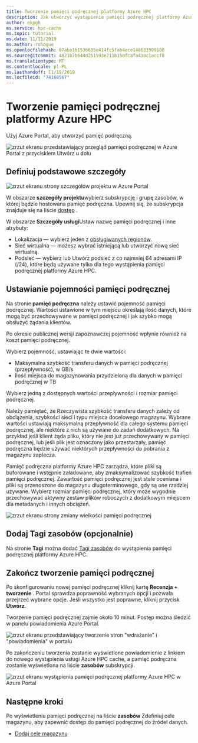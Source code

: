 ```yaml
---
title: Tworzenie pamięci podręcznej platformy Azure HPC
description: Jak utworzyć wystąpienie pamięci podręcznej platformy Azure HPC
author: ekpgh
ms.service: hpc-cache
ms.topic: tutorial
ms.date: 11/11/2019
ms.author: rohogue
ms.openlocfilehash: 07aba1b1536635e414fc5fab4ece148683909188
ms.sourcegitcommit: 4821b7b644d251593e211b150fcafa430c1accf0
ms.translationtype: MT
ms.contentlocale: pl-PL
ms.lasthandoff: 11/19/2019
ms.locfileid: "74168567"
---
```

# <a name="create-an-azure-hpc-cache"></a>Tworzenie pamięci podręcznej platformy Azure HPC

Użyj Azure Portal, aby utworzyć pamięć podręczną.

![zrzut ekranu przedstawiający przegląd pamięci podręcznej w Azure Portal z przyciskiem Utwórz u dołu](media/hpc-cache-home-page.png)

## <a name="define-basic-details"></a>Definiuj podstawowe szczegóły

![zrzut ekranu strony szczegółów projektu w Azure Portal](media/hpc-cache-create-basics.png)

W obszarze **szczegóły projektu**wybierz subskrypcję i grupę zasobów, w której będzie hostowana pamięć podręczna. Upewnij się, że subskrypcja znajduje się na liście [dostęp](hpc-cache-prereqs.md#azure-subscription) .

W obszarze **Szczegóły usługi**Ustaw nazwę pamięci podręcznej i inne atrybuty:

* Lokalizacja — wybierz jeden z [obsługiwanych regionów](hpc-cache-overview.md#region-availability).
* Sieć wirtualna — możesz wybrać istniejącą lub utworzyć nową sieć wirtualną.
* Podsieć — wybierz lub Utwórz podsieć z co najmniej 64 adresami IP (/24), które będą używane tylko dla tego wystąpienia pamięci podręcznej platformy Azure HPC.

## <a name="set-cache-capacity"></a>Ustawianie pojemności pamięci podręcznej
<!-- referenced from GUI - update aka.ms link if you change this header text -->

Na stronie **pamięć podręczna** należy ustawić pojemność pamięci podręcznej. Wartości ustawione w tym miejscu określają ilość danych, które mogą być przechowywane w pamięci podręcznej i jak szybko mogą obsłużyć żądania klientów.

Po okresie publicznej wersji zapoznawczej pojemność wpłynie również na koszt pamięci podręcznej.

Wybierz pojemność, ustawiając te dwie wartości:

* Maksymalna szybkość transferu danych w pamięci podręcznej (przepływność), w GB/s
* Ilość miejsca do magazynowania przydzieloną dla danych w pamięci podręcznej w TB

Wybierz jedną z dostępnych wartości przepływności i rozmiar pamięci podręcznej.

Należy pamiętać, że Rzeczywista szybkość transferu danych zależy od obciążenia, szybkości sieci i typu miejsca docelowego magazynu. Wybrane wartości ustawiają maksymalną przepływność dla całego systemu pamięci podręcznej, ale niektóre z nich są używane do zadań dodatkowych. Na przykład jeśli klient żąda pliku, który nie jest już przechowywany w pamięci podręcznej, lub jeśli plik jest oznaczony jako przestarzały, pamięć podręczna będzie używać niektórych przepływności do pobrania z magazynu zaplecza.

Pamięć podręczna platformy Azure HPC zarządza, które pliki są buforowane i wstępnie załadowane, aby zmaksymalizować szybkość trafień pamięci podręcznej. Zawartość pamięci podręcznej jest stale oceniana i pliki są przenoszone do magazynu długoterminowego, gdy są one rzadziej używane. Wybierz rozmiar pamięci podręcznej, który może wygodnie przechowywać aktywny zestaw plików roboczych z dodatkowym miejscem dla metadanych i innych obciążeń.

![zrzut ekranu strony zmiany wielkości pamięci podręcznej](media/hpc-cache-create-capacity.png)

## <a name="add-resource-tags-optional"></a>Dodaj Tagi zasobów (opcjonalnie)

Na stronie **Tagi** można dodać [Tagi zasobów](https://go.microsoft.com/fwlink/?linkid=873112) do wystąpienia pamięci podręcznej platformy Azure HPC.

## <a name="finish-creating-the-cache"></a>Zakończ tworzenie pamięci podręcznej

Po skonfigurowaniu nowej pamięci podręcznej kliknij kartę **Recenzja + tworzenie** . Portal sprawdza poprawność wybranych opcji i pozwala przejrzeć wybrane opcje. Jeśli wszystko jest poprawne, kliknij przycisk **Utwórz**.

Tworzenie pamięci podręcznej zajmie około 10 minut. Postęp można śledzić w panelu powiadomienia Azure Portal.

![zrzut ekranu przedstawiający tworzenie stron "wdrażanie" i "powiadomienia" w portalu](media/hpc-cache-deploy-status.png)

Po zakończeniu tworzenia zostanie wyświetlone powiadomienie z linkiem do nowego wystąpienia usługi Azure HPC cache, a pamięć podręczna zostanie wyświetlona na liście **zasobów** subskrypcji.
<!-- double check on notification -->

![zrzut ekranu wystąpienia pamięci podręcznej platformy Azure HPC w Azure Portal](media/hpc-cache-new-overview.png)

## <a name="next-steps"></a>Następne kroki

Po wyświetleniu pamięci podręcznej na liście **zasobów** Zdefiniuj cele magazynu, aby zapewnić dostęp do pamięci podręcznej do źródeł danych.

* [Dodaj cele magazynu](hpc-cache-add-storage.md)
